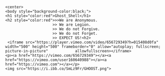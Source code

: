 # <html> 
    <center>
    <body style="background-color:black;">
    <h1 style="color:red">Ghost_Shell</h1>
    <h2 style="color:red">>>We are Anonymous. 
                         >> We are Legion. 
                         >> We do not Forgive. 
                         >> We do not Forget.
                         >> EXPECT US!<h2>
     <iframe src="https://player.vimeo.com/video/656729349?h=015408d0fa" width="500" height="500" frameborder="0" allow="autoplay; fullscreen; picture-in-picture"            allowfullscreen></iframe>
    <p><a href="https://vimeo.com/656729349"></a><a href="https://vimeo.com/user160640988"></a><a href="https://vimeo.com"></a></p>
    <img src="https://i.ibb.co/SmLz9Fr/GHOOST.png">
<body> 
<script>
    alert("Hacked By Ghost Shell");
</script>
</body>
